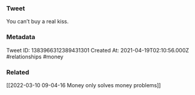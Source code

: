 ### Tweet
You can’t buy a real kiss.

### Metadata
Tweet ID: 1383966312389431301
Created At: 2021-04-19T02:10:56.000Z
#relationships 
#money 

### Related
[[2022-03-10 09-04-16 Money only solves money problems]]

